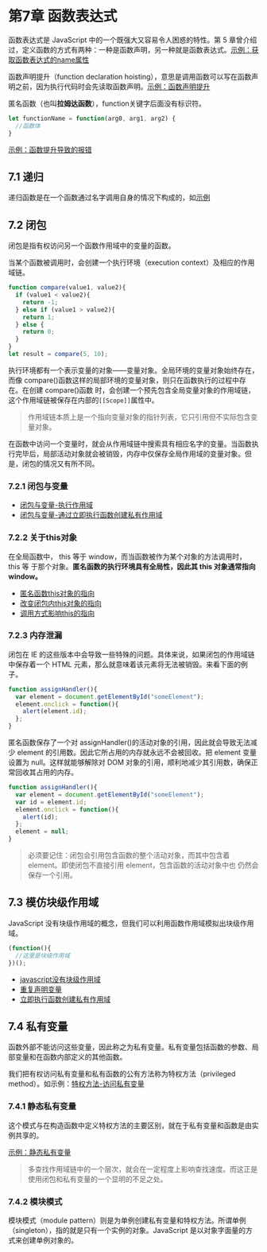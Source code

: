# 第7章 函数表达式
函数表达式是 JavaScript 中的一个既强大又容易令人困惑的特性。第 5 章曾介绍过，定义函数的方式有两种：一种是函数声明，另一种就是函数表达式。[示例：获取函数表达式的name属性](./7.1/functionNameExample01.html)



函数声明提升（function declaration hoisting），意思是调用函数可以写在函数声明之前，因为执行代码时会先读取函数声明。[示例：函数声明提升](./7.1/FunctionDeclarationHoisting01.html)


匿名函数（也叫**拉姆达函数**），function关键字后面没有标识符。
```javascript
let functionName = function(arg0, arg1, arg2) {
  //函数体
}
```

[示例：函数提升导致的报错](./7.1/FunctionDeclarationsErrorExample01.html)

## 7.1 递归
递归函数是在一个函数通过名字调用自身的情况下构成的，如[示例](./7.1/RecursionExample01.html)

## 7.2 闭包
闭包是指有权访问另一个函数作用域中的变量的函数。

当某个函数被调用时，会创建一个执行环境（execution context）及相应的作用域链。

```javascript
function compare(value1, value2){
  if (value1 < value2){
    return -1;
  } else if (value1 > value2){
    return 1;
  } else {
    return 0;
  }
}
let result = compare(5, 10);
```
执行环境都有一个表示变量的对象——变量对象。全局环境的变量对象始终存在，而像
compare()函数这样的局部环境的变量对象，则只在函数执行的过程中存在。在创建 compare()函数
时，会创建一个预先包含全局变量对象的作用域链，这个作用域链被保存在内部的<code>[[Scope]]</code>属性中。

> 作用域链本质上是一个指向变量对象的指针列表，它只引用但不实际包含变量对象。

在函数中访问一个变量时，就会从作用域链中搜索具有相应名字的变量。当函数执行完毕后，局部活动对象就会被销毁，内存中仅保存全局作用域的变量对象。但是，闭包的情况又有所不同。

### 7.2.1 闭包与变量
* [闭包与变量-执行作用域](./7.2/ClosureExample01.html)
* [闭包与变量-通过立即执行函数创建私有作用域](./7.2/ClosureExample02.html)

### 7.2.2 关于this对象
在全局函数中， this 等于 window，而当函数被作为某个对象的方法调用时， this 等
于那个对象。**匿名函数的执行环境具有全局性，因此其 this 对象通常指向 window。**

* [匿名函数this对象的指向](./7.2/ThisObjectExample01.html)
* [改变闭包内this对象的指向](./7.2/ThisObjectExample02.html)
* [调用方式影响this的指向](./7.2/ThisObjectExample03.html)

### 7.2.3 内存泄漏
闭包在 IE 的这些版本中会导致一些特殊的问题。具体来说，如果闭包的作用域链中保存着一个
HTML 元素，那么就意味着该元素将无法被销毁。来看下面的例子。

```javascript
function assignHandler(){
  var element = document.getElementById("someElement");
  element.onclick = function(){
    alert(element.id);
  };
}
```

匿名函数保存了一个对 assignHandler()的活动对象的引用，因此就会导致无法减少 element 的引用数。因此它所占用的内存就永远不会被回收。把 element 变量设置为 null。这样就能够解除对 DOM 对象的引用，顺利地减少其引用数，确保正常回收其占用的内存。

```javascript
function assignHandler(){
  var element = document.getElementById("someElement");
  var id = element.id;
  element.onclick = function(){
    alert(id);
  };
  element = null;
}
```

> 必须要记住：闭包会引用包含函数的整个活动对象，而其中包含着 element。即使闭包不直接引用 element，包含函数的活动对象中也
仍然会保存一个引用。

## 7.3 模仿块级作用域
JavaScript 没有块级作用域的概念，但我们可以利用函数作用域模拟出块级作用域。

```javascript
(function(){
  //这里是块级作用域
})();
```

* [javascript没有块级作用域](./7.3/BlockScopeExample01.html)
* [重复声明变量](./7.3/BlockScopeExample02.html)
* [立即执行函数创建私有作用域](./7.3/BlockScopeExample03.html)

## 7.4 私有变量
函数外部不能访问这些变量，因此称之为私有变量。私有变量包括函数的参数、局部变量和在函数内部定义的其他函数。

我们把有权访问私有变量和私有函数的公有方法称为特权方法（privileged method）。如示例：[特权方法-访问私有变量](./7.4/PrivilegedMethodExample01.html)

### 7.4.1 静态私有变量
这个模式与在构造函数中定义特权方法的主要区别，就在于私有变量和函数是由实例共享的。

[示例：静态私有变量](./7.4/PrivilegedMethodExample02.html)

> 多查找作用域链中的一个层次，就会在一定程度上影响查找速度。而这正是使用闭包和私有变量的一个显明的不足之处。

### 7.4.2 模块模式
模块模式（module pattern）则是为单例创建私有变量和特权方法。所谓单例（singleton），指的就是只有一个实例的对象。JavaScript 是以对象字面量的方式来创建单例对象的。
